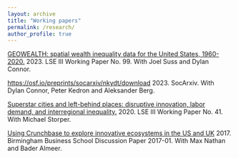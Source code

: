 ```yaml
---
layout: archive
title: "Working papers"
permalink: /research/
author_profile: true
---
```



<a href="http://eprints.lse.ac.uk/119980/" target="_blank"> GEOWEALTH: spatial wealth inequality data for the United States, 1960-2020.</a> 2023. LSE III Working Paper No. 99. With Joel Suss and Dylan Connor.


<a href="https://osf.io/preprints/socarxiv/nkydt/download" target="_blank"> https://osf.io/preprints/socarxiv/nkydt/download</a> 2023. SocArxiv. With Dylan Connor, Peter Kedron and Aleksander Berg.


<a href="http://eprints.lse.ac.uk/103312/" target="_blank"> Superstar cities and left-behind places: disruptive innovation, labor demand, and interregional inequality.</a> 2020. LSE III Working Paper No. 41. With Michael Storper.

<a href="http://epapers.bham.ac.uk/3051/1/bbs-dp-2017-01-nathan.pdf" target="_blank"> Using Crunchbase to explore innovative ecosystems in the US and UK</a> 2017. Birmingham Business School Discussion Paper 2017-01. With Max Nathan and Bader Almeer. 


